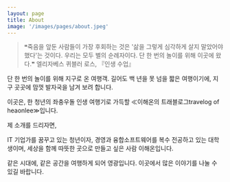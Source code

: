 ```yaml
---
layout: page
title: About
image: '/images/pages/about.jpeg'
---
```


> ❝죽음을 앞둔 사람들이 가장 후회하는 것은 '삶을 그렇게 심각하게 살지 말았어야 했다'는 것이다.
우리는 모두 별의 순례자이다. 단 한 번의 놀이를 위해 이곳에 왔다.❞
엘리자베스 퀴블러 로스, 『인생 수업』

단 한 번의 놀이를 위해 지구로 온 여행객. 길어도 백 년을 못 넘을 짧은 여행이기에, 지구 곳곳에 맘껏 발자국을 남겨 보려 합니다.

이곳은, 한 청년의 좌충우돌 인생 여행기로 가득할 ≪이해온의 트래블로그travelog of heaonlee≫입니다.

제 소개를 드리자면,

IT 기업가를 꿈꾸고 있는 청년이자,
경영과 융합소프트웨어를 복수 전공하고 있는 대학생이며,
세상을 함께 따뜻한 곳으로 만들고 싶은 사람 이해온입니다.

같은 시대에, 같은 공간을 여행하게 되어 영광입니다. 
이곳에서 많은 이야기를 나눌 수 있길 바랍니다.